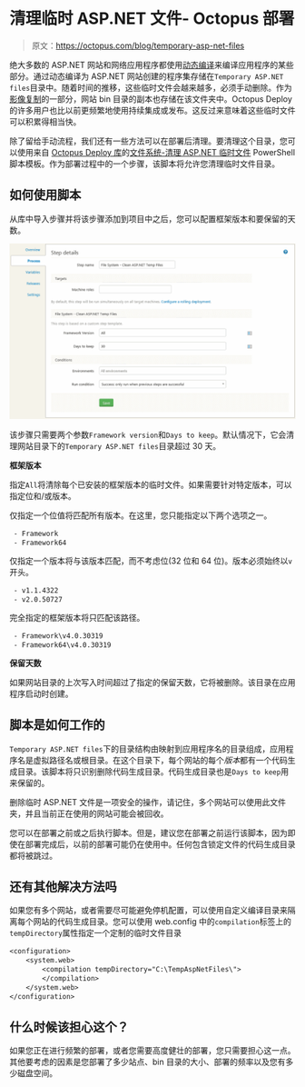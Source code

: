 # 清理临时 ASP.NET 文件- Octopus 部署

> 原文：<https://octopus.com/blog/temporary-asp-net-files>

绝大多数的 ASP.NET 网站和网络应用程序都使用[动态编译](http://msdn.microsoft.com/en-us/library/vstudio/ms366723.aspx)来编译应用程序的某些部分。通过动态编译为 ASP.NET 网站创建的程序集存储在`Temporary ASP.NET files`目录中。随着时间的推移，这些临时文件会越来越多，必须手动删除。作为[影像复制](http://msdn.microsoft.com/en-us/library/ms404279.aspx)的一部分，网站 bin 目录的副本也存储在该文件夹中。Octopus Deploy 的许多用户也比以前更频繁地使用持续集成或发布。这反过来意味着这些临时文件可以积累得相当快。

除了留给手动流程，我们还有一些方法可以在部署后清理。要清理这个目录，您可以使用来自 [Octopus Deploy 库](https://library.octopusdeploy.com/)的[文件系统-清理 ASP.NET 临时文件](https://library.octopusdeploy.com/#!/step-template/actiontemplate-file-system-clean-asp-net-temp-files) PowerShell 脚本模板。作为部署过程中的一个步骤，该脚本将允许您清理临时文件目录。

## 如何使用脚本

从库中导入步骤并将该步骤添加到项目中之后，您可以配置框架版本和要保留的天数。

![Step details](img/b6d870eb8eb1f67dfa0e2f3f73af93bf.png)

该步骤只需要两个参数`Framework version`和`Days to keep`。默认情况下，它会清理网站目录下的`Temporary ASP.NET files`目录超过 30 天。

**框架版本**

指定`All`将清除每个已安装的框架版本的临时文件。如果需要针对特定版本，可以指定位和/或版本。

仅指定一个位值将匹配所有版本。在这里，您只能指定以下两个选项之一。

```
 - Framework
 - Framework64 
```

仅指定一个版本将与该版本匹配，而不考虑位(32 位和 64 位)。版本必须始终以`v`开头。

```
 - v1.1.4322
 - v2.0.50727 
```

完全指定的框架版本将只匹配该路径。

```
 - Framework\v4.0.30319
 - Framework64\v4.0.30319 
```

**保留天数**

如果网站目录的上次写入时间超过了指定的保留天数，它将被删除。该目录在应用程序启动时创建。

## 脚本是如何工作的

`Temporary ASP.NET files`下的目录结构由映射到应用程序名的目录组成，应用程序名是虚拟路径名或根目录。在这个目录下，每个网站的每个*版本*都有一个代码生成目录。该脚本将只识别删除代码生成目录。代码生成目录也是`Days to keep`用来保留的。

删除临时 ASP.NET 文件是一项安全的操作，请记住，多个网站可以使用此文件夹，并且当前正在使用的网站可能会被回收。

您可以在部署之前或之后执行脚本。但是，建议您在部署之前运行该脚本，因为即使在部署完成后，以前的部署可能仍在使用中。任何包含锁定文件的代码生成目录都将被跳过。

## 还有其他解决方法吗

如果您有多个网站，或者需要尽可能避免停机配置，可以使用自定义编译目录来隔离每个网站的代码生成目录。您可以使用 web.config 中的`compilation`标签上的`tempDirectory`属性指定一个定制的临时文件目录

```
<configuration> 
    <system.web>    
        <compilation tempDirectory="C:\TempAspNetFiles\">
        </compilation>
    </system.web>
</configuration> 
```

## 什么时候该担心这个？

如果您正在进行频繁的部署，或者您需要高度健壮的部署，您只需要担心这一点。其他要考虑的因素是您部署了多少站点、bin 目录的大小、部署的频率以及您有多少磁盘空间。